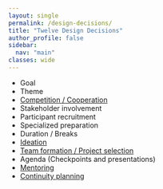 ```yaml
---
layout: single
permalink: /design-decisions/
title: "Twelve Design Decisions"
author_profile: false
sidebar:
  nav: "main"
classes: wide
---
```

<style>
  p {text-align:justify;}
</style>
<p>
<ul>
  <li>Goal</li>
  <li>Theme</li>
  <li><a href="{{ relative_url }}/hackathon-planning-kit/competition-cooperation">Competition / Cooperation</a></li>
  <li>Stakeholder involvement</li>
  <li>Participant recruitment</li>
  <li>Specialized preparation</li>
  <li>Duration / Breaks</li>
  <li><a href="{{ relative_url }}/hackathon-planning-kit/ideation">Ideation</a></li>
  <li><a href="{{ relative_url }}/hackathon-planning-kit/team-formation-project-selection">Team formation / Project selection</a></li>
  <li>Agenda (Checkpoints and presentations)</li>
  <li><a href="{{ relative_url }}/hackathon-planning-kit/mentoring">Mentoring</a></li>
  <li><a href="{{ relative_url }}/hackathon-planning-kit/continuity-planning">Continuity planning</a></li>
</ul>
</p>
